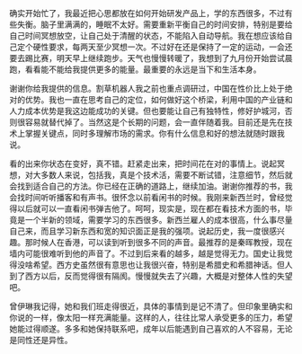 确实开始忙了，我最近把心思都放在如何开始研发产品上，学的东西很多，不过有些失衡。脑子里满满的，睡眠不太好。需要重新平衡自己的时间安排，特别是要给自己时间冥想放空，让自己处于清醒的状态，不能陷入自动导航。我在想应该给自己定个硬性要求，每两天至少冥想一次。不过好在还是保持了一定的运动，一会还要去踢比赛，明天早上继续跑步。天气也慢慢转暖了，我想到了九月份开始尝试晨跑，看看能不能给我提供更多的能量。最重要的永远是当下和生活本身。

谢谢你给我提供的信息。割草机器人我之前也重点调研过，中国在性价比上处于绝对的优势。我也一直在思考自己的定位，如何做好这个桥梁，利用中国的产业链和人力成本优势是我这边能成功的关键。但也要能让自己有独特性，修好护城河，否则很容易就替代掉了。当然这是个长期的问题，会一直伴随着我。目前还是先在技术上掌握关键点，同时多理解市场的需求。你有什么信息和好的想法就随时跟我说。

看的出来你状态在变好，真不错。赶紧走出来，把时间花在对的事情上。说起冥想，对大多数人来说，包括我，真是个技术活，需要不断试错，注意细节，然后就会找到适合自己的方法。你已经在正确的道路上，继续加油。谢谢你推荐的书，我会找时间听听播客和有声书。很怀念以前看闲书的时候。我刚来新西兰时，曾经觉得以后就可以一直看闲书弹吉他了。呵呵，现实是，现在都在看技术方面的书，毕竟是一个半新的领域，需要学习的东西很多。新西兰雇人的成本很高，什么事尽量自己来，而且学习新东西和宽的知识面正是我的强项。说起历史，我一度很感兴趣。那时候人在香港，可以读到听到很多不同的声音。最推荐的是秦晖教授，现在墙内可能很难听到他的声音了。不过到后来看的越多，越是觉得无力。国史让我觉得没啥希望。西方史虽然很有意思也让我很兴奋，特别是希腊史和希腊神话。但人到了西方以后，反而觉得很有隔阂。慢慢就失去了兴趣，大概是对整体人性的失望吧。

曾伊琳我记得，她和我们班走得很近，具体的事情到是记不清了。但印象里确实和你说的一样，像太阳一样充满能量。这样的人，往往比常人承受更多的压力，希望她能过得顺遂。多多和她保持联系吧，成年以后能遇到自己喜欢的人不容易，无论是同性还是异性。
